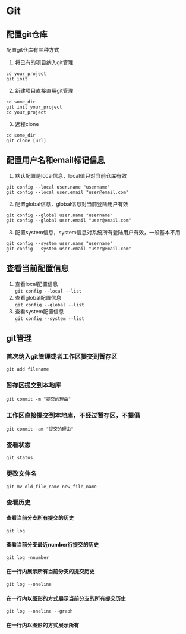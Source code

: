 # Git  
## 配置git仓库
配置git仓库有三种方式    
1. 将已有的项目纳入git管理  
```shell
cd your_project  
git init  
```  
2. 新建项目直接直用git管理  
```shell
cd some_dir
git init your_project
cd your_project
```  
3. 远程clone  
```shell
cd some_dir  
git clone [url]  
```
## 配置用户名和email标记信息  
1. 默认配置是local信息，local值只对当前仓库有效  
```shell
git config --local user.name "username"
git config --local user.email "user@email.com"
```
2. 配置global信息，global信息对当前登陆用户有效  
```shell
git config --global user.name "username"  
git config --global user.email "user@email.com"  
```  
3. 配置system信息，system信息对系统所有登陆用户有效，一般基本不用    
```shell
git config --system user.name "username"  
git config --system user.email "user@email.com"  
```  
## 查看当前配置信息  
1. 查看local配置信息  
`git config --local --list`  
2. 查看global配置信息  
`git config --global --list`  
3. 查看system配置信息  
`git config --system --list`  
## git管理  
### 首次纳入git管理或者工作区提交到暂存区  
`git add filename`  
### 暂存区提交到本地库  
`git commit -m "提交的理由"`
### 工作区直接提交到本地库，不经过暂存区，不提倡  
`git commit -am "提交的理由"`  
### 查看状态  
`git status`  
### 更改文件名  
`git mv old_file_name new_file_name` 
### 查看历史  
#### 查看当前分支所有提交的历史  
`git log`  
#### 查看当前分支最近number行提交的历史  
`git log -nnumber`   
#### 在一行内展示所有当前分支的提交历史  
`git log --oneline`  
#### 在一行内以图形的方式展示当前分支的所有提交历史  
`git log --oneline --graph`  
#### 在一行内以图形的方式展示所有







